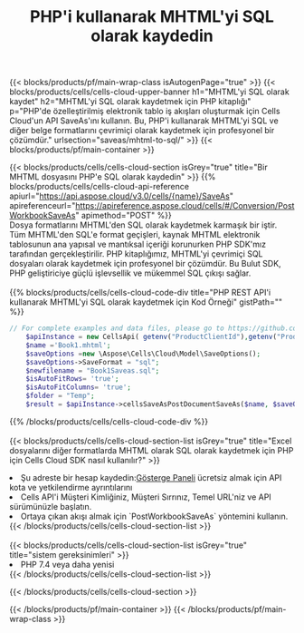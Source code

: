 ﻿---
title:  PHP'i kullanarak MHTML'yi SQL olarak kaydedin
description:  MHTML formatındaki dosyayı SQL formatındaki dosya olarak kaydetmek için PHP için Aspose.Cells Cloud SDK'yı kullanma.
---
{{< blocks/products/pf/main-wrap-class isAutogenPage="true" >}}
{{< blocks/products/cells/cells-cloud-upper-banner h1="MHTML\'yi SQL olarak kaydet" h2="MHTML\'yi SQL olarak kaydetmek için PHP kitaplığı" p="PHP\'de özelleştirilmiş elektronik tablo iş akışları oluşturmak için Cells Cloud\'un API SaveAs\'ını kullanın. Bu, PHP\'i kullanarak MHTML\'yi SQL ve diğer belge formatlarını çevrimiçi olarak kaydetmek için profesyonel bir çözümdür." urlsection="saveas/mhtml-to-sql/" >}}
{{< blocks/products/pf/main-container >}}

{{< blocks/products/cells/cells-cloud-section isGrey="true" title="Bir MHTML dosyasını PHP\'e SQL olarak kaydedin" >}}
{{% blocks/products/cells/cells-cloud-api-reference apiurl="https://api.aspose.cloud/v3.0/cells/{name}/SaveAs" apireferenceurl="https://apireference.aspose.cloud/cells/#/Conversion/PostWorkbookSaveAs" apimethod="POST" %}}
<br/>
Dosya formatlarını MHTML'den SQL olarak kaydetmek karmaşık bir iştir. Tüm MHTML'den SQL'e format geçişleri, kaynak MHTML elektronik tablosunun ana yapısal ve mantıksal içeriği korunurken PHP SDK'mız tarafından gerçekleştirilir. PHP kitaplığımız, MHTML'yi çevrimiçi SQL dosyaları olarak kaydetmek için profesyonel bir çözümdür. Bu Bulut SDK, PHP geliştiriciye güçlü işlevsellik ve mükemmel SQL çıkışı sağlar.
<br/>
<br/>
{{% blocks/products/cells/cells-cloud-code-div title="PHP REST API\'i kullanarak MHTML\'yi SQL olarak kaydetmek için Kod Örneği" gistPath="" %}}
  
```php
// For complete examples and data files, please go to https://github.com/aspose-cells-cloud/aspose-cells-cloud-php/
    $apiInstance = new CellsApi( getenv("ProductClientId"),getenv("ProductClientSecret") );
    $name ='Book1.mhtml';
    $saveOptions =new \Aspose\Cells\Cloud\Model\SaveOptions();
    $saveOptions->SaveFormat = "sql";
    $newfilename = "Book1Saveas.sql";
    $isAutoFitRows= 'true';
    $isAutoFitColumns= 'true';
    $folder = "Temp";
    $result = $apiInstance->cellsSaveAsPostDocumentSaveAs($name, $saveOptions, $newfilename,$isAutoFitRows, $isAutoFitColumns, $folder);
```
  
{{% /blocks/products/cells/cells-cloud-code-div %}}
<br/>
<br/>
{{< blocks/products/cells/cells-cloud-section-list isGrey="true" title="Excel dosyalarını diğer formatlarda MHTML olarak SQL olarak kaydetmek için PHP için Cells Cloud SDK nasıl kullanılır?" >}}
<li> Şu adreste bir hesap kaydedin:<a href="https://dashboard.aspose.cloud/">Gösterge Paneli</a> ücretsiz almak için API kota ve yetkilendirme ayrıntılarını</li>
<li>Cells API'i Müşteri Kimliğiniz, Müşteri Sırrınız, Temel URL'niz ve API sürümünüzle başlatın.</li>
<li>Ortaya çıkan akışı almak için `PostWorkbookSaveAs` yöntemini kullanın.</li>
{{< /blocks/products/cells/cells-cloud-section-list >}}
<br/>
<br/>
{{< blocks/products/cells/cells-cloud-section-list isGrey="true" title="sistem gereksinimleri" >}}
<li>PHP 7.4 veya daha yenisi</li>
{{< /blocks/products/cells/cells-cloud-section-list >}}

{{< /blocks/products/cells/cells-cloud-section >}}

{{< /blocks/products/pf/main-container >}}
{{< /blocks/products/pf/main-wrap-class >}}
